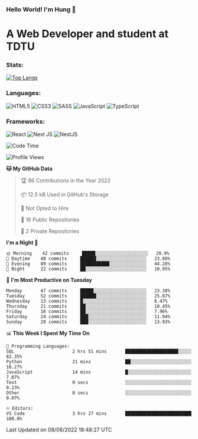 ### Hello World! I'm Hung :wave:

# A Web Developer and student at TDTU

### Stats:
[![Top Langs](https://github-readme-stats.vercel.app/api/top-langs/?username=Kuroo-nekoo&layout=compact)](https://github.com/anuraghazra/github-readme-stats)

### Languages:
![HTML5](https://img.shields.io/badge/html5-%23E34F26.svg?style=for-the-badge&logo=html5&logoColor=%23E34F26&color=white)
![CSS3](https://img.shields.io/badge/css3-%231572B6.svg?style=for-the-badge&logo=css3&logoColor=%231572B6&color=white)
![SASS](https://img.shields.io/badge/SASS-hotpink.svg?style=for-the-badge&logo=SASS&logoColor=hotpink&color=white)
![JavaScript](https://img.shields.io/badge/javascript-%23323330.svg?style=for-the-badge&logo=javascript&logoColor=%23F7DF1E&color=white)
![TypeScript](https://img.shields.io/badge/typescript-%23007ACC.svg?style=for-the-badge&logo=typescript&logoColor=%23007ACC&color=white)  

### Frameworks:
![React](https://img.shields.io/badge/react-%2320232a.svg?style=for-the-badge&logo=react&logoColor=%%2361DAFB&color=white)
![Next JS](https://img.shields.io/badge/Next-black?style=for-the-badge&logo=next.js&logoColor=black&color=white)
![NestJS](https://img.shields.io/badge/nestjs-%23E0234E.svg?style=for-the-badge&logo=nestjs&logoColor=%23E0234E&color=white)  

<!--START_SECTION:waka-->
![Code Time](http://img.shields.io/badge/Code%20Time-41%20hrs%2059%20mins-blue)

![Profile Views](http://img.shields.io/badge/Profile%20Views-1-blue)

**🐱 My GitHub Data** 

> 🏆 86 Contributions in the Year 2022
 > 
> 📦 12.5 kB Used in GitHub's Storage 
 > 
> 🚫 Not Opted to Hire
 > 
> 📜 16 Public Repositories 
 > 
> 🔑 2 Private Repositories  
 > 
**I'm a Night 🦉** 

```text
🌞 Morning    42 commits     █████░░░░░░░░░░░░░░░░░░░░   20.9% 
🌆 Daytime    48 commits     ██████░░░░░░░░░░░░░░░░░░░   23.88% 
🌃 Evening    89 commits     ███████████░░░░░░░░░░░░░░   44.28% 
🌙 Night      22 commits     ██░░░░░░░░░░░░░░░░░░░░░░░   10.95%

```
📅 **I'm Most Productive on Tuesday** 

```text
Monday       47 commits     █████░░░░░░░░░░░░░░░░░░░░   23.38% 
Tuesday      52 commits     ██████░░░░░░░░░░░░░░░░░░░   25.87% 
Wednesday    13 commits     █░░░░░░░░░░░░░░░░░░░░░░░░   6.47% 
Thursday     21 commits     ██░░░░░░░░░░░░░░░░░░░░░░░   10.45% 
Friday       16 commits     ██░░░░░░░░░░░░░░░░░░░░░░░   7.96% 
Saturday     24 commits     ███░░░░░░░░░░░░░░░░░░░░░░   11.94% 
Sunday       28 commits     ███░░░░░░░░░░░░░░░░░░░░░░   13.93%

```


📊 **This Week I Spent My Time On** 

```text
💬 Programming Languages: 
SQL                      2 hrs 51 mins       ████████████████████░░░░░   82.35% 
Python                   21 mins             ██░░░░░░░░░░░░░░░░░░░░░░░   10.27% 
JavaScript               14 mins             █░░░░░░░░░░░░░░░░░░░░░░░░   7.07% 
Text                     0 secs              ░░░░░░░░░░░░░░░░░░░░░░░░░   0.23% 
Other                    0 secs              ░░░░░░░░░░░░░░░░░░░░░░░░░   0.07%

🔥 Editors: 
VS Code                  3 hrs 27 mins       █████████████████████████   100.0%

```


 Last Updated on 08/06/2022 18:48:27 UTC
<!--END_SECTION:waka-->
